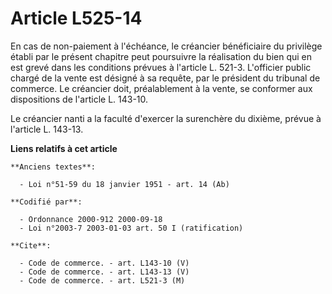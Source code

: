 # Article L525-14

En cas de non-paiement à l'échéance, le créancier bénéficiaire du privilège établi par le présent chapitre peut poursuivre la
réalisation du bien qui en est grevé dans les conditions prévues à l'article L. 521-3. L'officier public chargé de la vente
est désigné à sa requête, par le président du tribunal de commerce. Le créancier doit, préalablement à la vente, se conformer
aux dispositions de l'article L. 143-10.

Le créancier nanti a la faculté d'exercer la surenchère du dixième, prévue à l'article L. 143-13.

**Liens relatifs à cet article**

	**Anciens textes**:

	  - Loi n°51-59 du 18 janvier 1951 - art. 14 (Ab)

	**Codifié par**:

	  - Ordonnance 2000-912 2000-09-18
	  - Loi n°2003-7 2003-01-03 art. 50 I (ratification)

	**Cite**:

	  - Code de commerce. - art. L143-10 (V)
	  - Code de commerce. - art. L143-13 (V)
	  - Code de commerce. - art. L521-3 (M)
